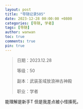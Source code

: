 ```yaml
---
layout: post
title: "导随记录505"
date: 2023-12-28 00:00:00 +0800
categories: [导随, 学者]
tags: [导随]
author: wanwan
toc: true
comments: true
pin: true
---
```

> 日期：2023.12.28
>
> 等级：50
>
> 副本：武装圣域放浪神古神殿
>
> 职业：学者

能理解是新手T 但是我差点被小怪揍死。